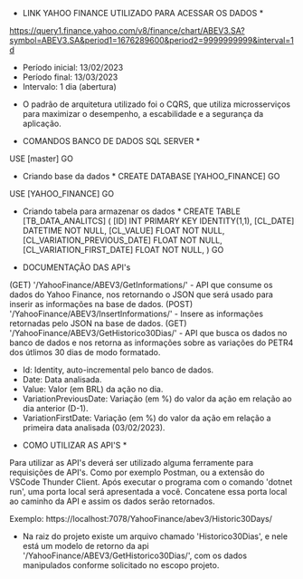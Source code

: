 * LINK YAHOO FINANCE UTILIZADO PARA ACESSAR OS DADOS *

https://query1.finance.yahoo.com/v8/finance/chart/ABEV3.SA?symbol=ABEV3.SA&period1=1676289600&period2=9999999999&interval=1d
- Período inicial: 13/02/2023
- Período final: 13/03/2023
- Intervalo: 1 dia (abertura)

* O padrão de arquitetura utilizado foi o CQRS, que utiliza microsserviços para maximizar o desempenho, a escabilidade e a segurança da aplicação.

* COMANDOS BANCO DE DADOS SQL SERVER *

USE [master]
GO

* Criando base da dados *
CREATE DATABASE [YAHOO_FINANCE]
GO

USE [YAHOO_FINANCE]
GO

* Criando tabela para armazenar os dados *
CREATE TABLE [TB_DATA_ANALITCS]
(
    [ID] INT PRIMARY KEY IDENTITY(1,1),
    [CL_DATE] DATETIME NOT NULL,
    [CL_VALUE] FLOAT NOT NULL,
    [CL_VARIATION_PREVIOUS_DATE] FLOAT NOT NULL,
    [CL_VARIATION_FIRST_DATE] FLOAT NOT NULL,
)
GO

* DOCUMENTAÇÃO DAS API's

(GET) '/YahooFinance/ABEV3/GetInformations/' - API que consume os dados do Yahoo Finance, nos retornando o JSON que será usado para inserir as informações na base de dados.
(POST) '/YahooFinance/ABEV3/InsertInformations/' - Insere as informações retornadas pelo JSON na base de dados.
(GET) '/YahooFinance/ABEV3/GetHistorico30Dias/' - API que busca os dados no banco de dados e nos retorna as informações sobre as variações do PETR4 dos útlimos 30 dias de modo formatado.

- Id: Identity, auto-incremental pelo banco de dados.
- Date: Data analisada.
- Value: Valor (em BRL) da ação no dia.
- VariationPreviousDate: Variação (em %) do valor da ação em relação ao dia anterior (D-1).
- VariationFirstDate: Variação (em %) do valor da ação em relação a primeira data analisada (03/02/2023).


* COMO UTILIZAR AS API'S *

Para utilizar as API's deverá ser utilizado alguma ferramente para requisições de API's. Como por exemplo Postman, ou a extensão do VSCode Thunder Client.
Após executar o programa com o comando 'dotnet run', uma porta local será apresentada a você.
Concatene essa porta local ao caminho da API e assim os dados serão retornados.

Exemplo: https://localhost:7078/YahooFinance/abev3/Historic30Days/

- Na raiz do projeto existe um arquivo chamado 'Historico30Dias', e nele está um modelo de retorno da api '/YahooFinance/ABEV3/GetHistorico30Dias/', com os dados manipulados conforme solicitado no escopo projeto.
